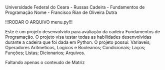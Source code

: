 Universidade Federal do Ceara - Russas
Cadeira - Fundamentos de Programação
Nome - Francisco Rian de Oliveira Dutra

!!!RODAR O ARQUIVO menu.py!!!

Este é um projeto desenvolvido para avaliação da cadeira Fundamentos de Programação.
O projeto visa testar todas as habilidades desenvolvidas durante a cadeira que foi dada em Python.
O projeto possui:
Variaveis;
Operadores Aritmeticos, Logicos e Booleanos;
Condicionais;
Laços;
Funções;
Listas;
Dicionarios;
Arquivos.

Faltando apenas o conteudo de Matriz
